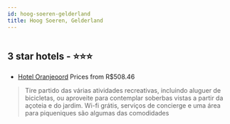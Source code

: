 ```yaml
---
id: hoog-soeren-gelderland
title: Hoog Soeren, Gelderland
---
```


<center><img src="https://i.travelapi.com/hotels/9000000/8380000/8378600/8378590/8059dcbc_b.jpg" alt="" /></center>


##  3 star hotels - ⭐️⭐️⭐️

-    [Hotel Oranjeoord](https://www.hurb.com/br/aud/https://www.hurb.com/br/hotels/hoog-soeren/hotel-oranjeoord-HT-1500?cmp=18055) Prices from R$508.46
   > Tire partido das várias atividades recreativas, incluindo aluguer de bicicletas, ou aproveite para contemplar soberbas vistas a partir da açoteia e do jardim. Wi-fi grátis, serviços de concierge e uma área para piqueniques são algumas das comodidades
